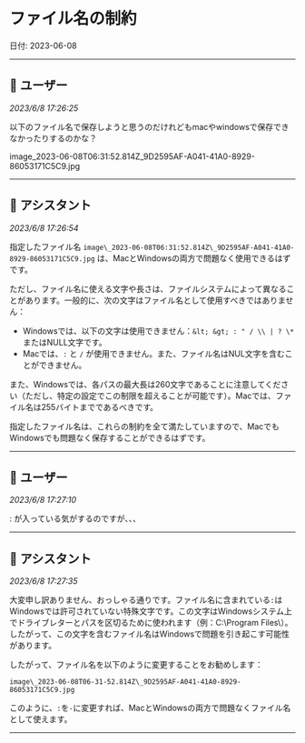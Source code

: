 # ファイル名の制約

日付: 2023-06-08

---

## 👤 ユーザー
*2023/6/8 17:26:25*

以下のファイル名で保存しようと思うのだけれどもmacやwindowsで保存できなかったりするのかな？

image\_2023-06-08T06:31:52.814Z\_9D2595AF-A041-41A0-8929-86053171C5C9.jpg

---

## 🤖 アシスタント
*2023/6/8 17:26:54*

指定したファイル名 `image\_2023-06-08T06:31:52.814Z\_9D2595AF-A041-41A0-8929-86053171C5C9.jpg` は、MacとWindowsの両方で問題なく使用できるはずです。

ただし、ファイル名に使える文字や長さは、ファイルシステムによって異なることがあります。一般的に、次の文字はファイル名として使用すべきではありません：

- Windowsでは、以下の文字は使用できません：`&lt; &gt; : " / \\ | ? \*` またはNULL文字です。
- Macでは、`:` と `/` が使用できません。また、ファイル名はNUL文字を含むことができません。

また、Windowsでは、各パスの最大長は260文字であることに注意してください（ただし、特定の設定でこの制限を超えることが可能です）。Macでは、ファイル名は255バイトまでであるべきです。

指定したファイル名は、これらの制約を全て満たしていますので、MacでもWindowsでも問題なく保存することができるはずです。

---

## 👤 ユーザー
*2023/6/8 17:27:10*

: が入っている気がするのですが、、、

---

## 🤖 アシスタント
*2023/6/8 17:27:35*

大変申し訳ありません、おっしゃる通りです。ファイル名に含まれている`:`はWindowsでは許可されていない特殊文字です。この文字はWindowsシステム上でドライブレターとパスを区切るために使われます（例：C:\\Program Files\\）。したがって、この文字を含むファイル名はWindowsで問題を引き起こす可能性があります。

したがって、ファイル名を以下のように変更することをお勧めします：

`image\_2023-06-08T06-31-52.814Z\_9D2595AF-A041-41A0-8929-86053171C5C9.jpg`

このように、`:`を`-`に変更すれば、MacとWindowsの両方で問題なくファイル名として使えます。

---
